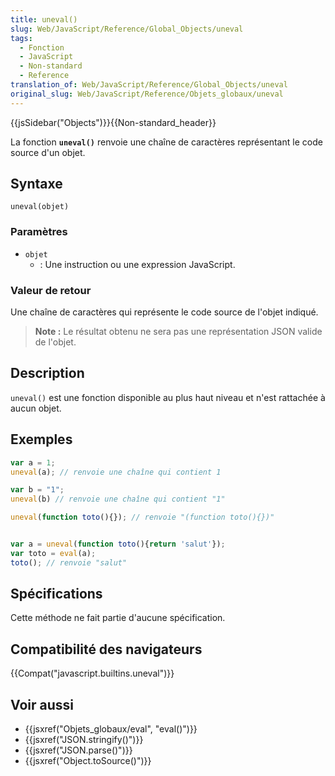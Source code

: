 ```yaml
---
title: uneval()
slug: Web/JavaScript/Reference/Global_Objects/uneval
tags:
  - Fonction
  - JavaScript
  - Non-standard
  - Reference
translation_of: Web/JavaScript/Reference/Global_Objects/uneval
original_slug: Web/JavaScript/Reference/Objets_globaux/uneval
---
```

{{jsSidebar("Objects")}}{{Non-standard_header}}

La fonction **`uneval()`** renvoie une chaîne de caractères représentant le code source d'un objet.

## Syntaxe

    uneval(objet)

### Paramètres

- `objet`
  - : Une instruction ou une expression JavaScript.

### Valeur de retour

Une chaîne de caractères qui représente le code source de l'objet indiqué.

> **Note :** Le résultat obtenu ne sera pas une représentation JSON valide de l'objet.

## Description

`uneval()` est une fonction disponible au plus haut niveau et n'est rattachée à aucun objet.

## Exemples

```js
var a = 1;
uneval(a); // renvoie une chaîne qui contient 1

var b = "1";
uneval(b) // renvoie une chaîne qui contient "1"

uneval(function toto(){}); // renvoie "(function toto(){})"


var a = uneval(function toto(){return 'salut'});
var toto = eval(a);
toto(); // renvoie "salut"
```

## Spécifications

Cette méthode ne fait partie d'aucune spécification.

## Compatibilité des navigateurs

{{Compat("javascript.builtins.uneval")}}

## Voir aussi

- {{jsxref("Objets_globaux/eval", "eval()")}}
- {{jsxref("JSON.stringify()")}}
- {{jsxref("JSON.parse()")}}
- {{jsxref("Object.toSource()")}}
